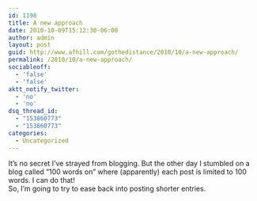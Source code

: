 ```yaml
---
id: 1198
title: A new approach
date: 2010-10-09T15:12:30-06:00
author: admin
layout: post
guid: http://www.afhill.com/gothedistance/2010/10/a-new-approach/
permalink: /2010/10/a-new-approach/
sociableoff:
  - 'false'
  - 'false'
aktt_notify_twitter:
  - 'no'
  - 'no'
dsq_thread_id:
  - "153860773"
  - "153860773"
categories:
  - Uncategorized
---
```

It&#8217;s no secret I&#8217;ve strayed from blogging. But the other day I stumbled on a blog called &#8220;100 words on&#8221; where (apparently) each post is limited to 100 words. I can do that!  
So, I&#8217;m going to try to ease back into posting shorter entries.